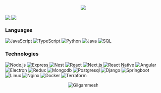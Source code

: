 <p align='center'>
    <img src="https://media0.giphy.com/media/qgQUggAC3Pfv687qPC/giphy.gif">
</p>

<a href="https://github-readme-stats.vercel.app/api?username=Gilgammesh&count_private=true&show_icons=true">
  <img align="center" src="https://github-readme-stats.vercel.app/api?username=Gilgammesh&count_private=true&show_icons=true&bg_color=30,028BAE,003140&title_color=FDFFE7&text_color=fff&icon_color=FDFFE7" />
</a>
<a href="https://github-readme-stats.vercel.app/api/top-langs/?username=Gilgammesh&count_private=true">
  <img align="center" src="https://github-readme-stats.vercel.app/api/top-langs/?username=Gilgammesh&count_private=true&bg_color=30,028BAE,003140&title_color=FDFFE7&text_color=fff&icon_color=FDFFE7" />
</a>

### Languages

![JavaScript](https://img.shields.io/badge/-JavaScript-000?&logo=JavaScript)
![TypeScript](https://img.shields.io/badge/-TypeScript-000?&logo=TypeScript)
![Python](https://img.shields.io/badge/-Python-000?&logo=Python&logoColor=F4DC60)
![Java](https://img.shields.io/badge/-Java-000?&logo=Java&logoColor=007396)
![SQL](https://img.shields.io/badge/-SQL-000?&logo=MySQL&logoColor=E34C26)

### Technologies

![Node.js](https://img.shields.io/badge/-Node.js-000?&logo=node.js)
![Express](https://img.shields.io/badge/-Express-000?&logo=express)
![Nest](https://img.shields.io/badge/-Express-000?&logo=nestjs&logoColor=FF0008)
![React](https://img.shields.io/badge/-React-000?&logo=React)
![Next.js](https://img.shields.io/badge/-Express-000?&logo=next.js)
![React Native](https://img.shields.io/badge/-React%20Native-000?&logo=React)
![Angular](https://img.shields.io/badge/-Angular-000?&logo=Angular)
![Electron](https://img.shields.io/badge/-Electron-000?&logo=Electron)
![Redux](https://img.shields.io/badge/-Redux-000?&logo=Redux&logoColor=7248B6)
![Mongodb](https://img.shields.io/badge/-Mongodb-000?&logo=Mongodb)
![Postgresql](https://img.shields.io/badge/-Postgresql-000?&logo=Postgresql)
![Django](https://img.shields.io/badge/-Django-000?&logo=Django)
![Springboot](https://img.shields.io/badge/-Springboot-000?&logo=Springboot)
![Linux](https://img.shields.io/badge/-Linux-000?&logo=Linux)
![Nginx](https://img.shields.io/badge/-Nginx-000?&logo=Nginx&logoColor=009137)
![Docker](https://img.shields.io/badge/-Docker-000?&logo=Docker)
![Terraform](https://img.shields.io/badge/-Terraform-000?&logo=Terraform)


<p align="center">
    <img src="https://github-readme-streak-stats.herokuapp.com/?user=Gilgammesh&hide_border=true&stroke=0000&ring=e05397&fire=e05397&currStreakLabel=e05397&bg_color=30,e96443,904e95&title_color=fff&text_color=fff" alt="Gilgammesh" />
</p>

